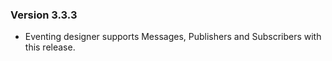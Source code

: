### Version 3.3.3

- Eventing designer supports Messages, Publishers and Subscribers with this release.